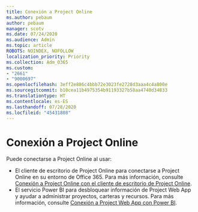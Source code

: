 ```yaml
---
title: Conexión a Project Online
ms.author: pebaum
author: pebaum
manager: scotv
ms.date: 07/24/2020
ms.audience: Admin
ms.topic: article
ROBOTS: NOINDEX, NOFOLLOW
localization_priority: Priority
ms.collection: Adm_O365
ms.custom:
- "2661"
- "9000697"
ms.openlocfilehash: 3eff2e886c4bbb72e3023fe2728d3aaa4c4a800e
ms.sourcegitcommit: b10cea11b4975354b91193327b58aa4740d34833
ms.translationtype: HT
ms.contentlocale: es-ES
ms.lasthandoff: 07/28/2020
ms.locfileid: "45431808"
---
```

# <a name="connect-to-project-online"></a>Conexión a Project Online

Puede conectarse a Project Online al usar:

- El cliente de escritorio de Project Online para conectarse a Project Online en su entorno de Office 365. Para más información, consulte [Conexión a Project Online con el cliente de escritorio de Project Online](https://docs.microsoft.com/projectonline/connect-to-project-online-with-the-project-online-desktop-client).  
- El servicio Power BI para desbloquear información de Project Web App y ayudar a administrar proyectos, carteras y recursos. Para más información, consulte [Conexión a Project Web App con Power BI](https://docs.microsoft.com/power-bi/service-connect-to-project-online).  